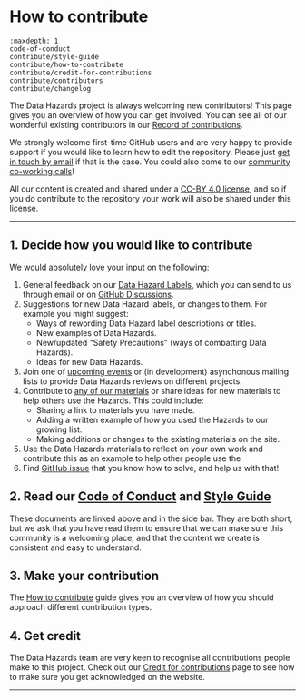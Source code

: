 # How to contribute

```{toctree}
:maxdepth: 1
code-of-conduct
contribute/style-guide
contribute/how-to-contribute
contribute/credit-for-contributions
contribute/contributors
contribute/changelog
```

The Data Hazards project is always welcoming new contributors!
This page gives you an overview of how you can get involved. 
You can see all of our wonderful existing contributors in our [Record of contributions](contribute/contributors). 

We strongly welcome first-time GitHub users and are very happy to provide support if you would like to learn how to edit the repository.
Please just [get in touch by email][dec-email] if that is the case.
You could also come to our [community co-working calls](events/coworking)!

All our content is created and shared under a [CC-BY 4.0 license](https://creativecommons.org/licenses/by/4.0/), and so if you do contribute to the repository your work will also be shared under this license. 

---

## 1. Decide how you would like to contribute

We would absolutely love your input on the following:

1. General feedback on our [Data Hazard Labels](data-hazards), which you can send to us through email or on [GitHub Discussions](https://github.com/very-good-science/data-hazards/discussions/new?category=feedback).
2. Suggestions for new Data Hazard labels, or changes to them. 
   For example you might suggest:
    - Ways of rewording Data Hazard label descriptions or titles.
    - New examples of Data Hazards.
    - New/updated "Safety Precautions" (ways of combatting Data Hazards).
    - Ideas for new Data Hazards.
3. Join one of [upcoming events](events) or (in development) asynchonous mailing lists to provide Data Hazards reviews on different projects.
4. Contribute to [any of our materials](materials) or share ideas for new materials to help others use the Hazards.
    This could include:  
    - Sharing a link to materials you have made. 
    - Adding a written example of how you used the Hazards to our growing list. 
    - Making additions or changes to the existing materials on the site. 
5. Use the Data Hazards materials to reflect on your own work and contribute this as an example to help other people use the 
6. Find [GitHub issue][issues] that you know how to solve, and help us with that!

## 2. Read our [Code of Conduct](code-of-conduct) and [Style Guide](contribute/style-guide)

These documents are linked above and in the side bar.
They are both short, but we ask that you have read them to ensure that we can make sure this community is a welcoming place, and that the content we create is consistent and easy to understand.

## 3. Make your contribution

The [How to contribute](contribute/how-to-contribute) guide gives you an overview of how you should approach different contribution types. 

## 4. Get credit

The Data Hazards team are very keen to recognise all contributions people make to this project. 
Check out our [Credit for contributions](contribue/../contribute/credit-for-contributions) page to see how to make sure you get acknowledged on the website. 

---
[issues]: https://github.com/very-good-science/data-hazards/issues
[dec-email]: grp-ethicaldatascience@groups.bristol.ac.uk
